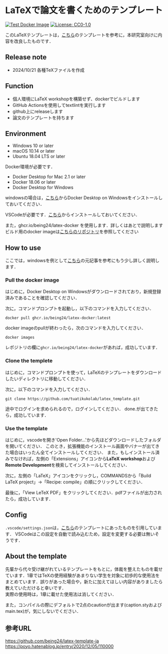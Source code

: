 # LaTeXで論文を書くためのテンプレート

[![Test Docker Image](https://github.com/being24/latex-template-ja/actions/workflows/test.yml/badge.svg)](https://github.com/being24/latex-template-ja/actions/workflows/test.yml)
[![License: CC0-1.0](https://img.shields.io/badge/License-CC0_1.0-lightgrey.svg)](http://creativecommons.org/publicdomain/zero/1.0/)

このLaTeXテンプレートは，[こちら](https://github.com/being24/latex-template-ja)のテンプレートを参考に，本研究室向けに内容を改良したものです．

## Release note

* 2024/10/21 各種TeXファイルを作成

## Function

* 個人環境にLaTeX workshopを構築せず、dockerでビルドします
* GitHub Actionsを使用してtextlintを実行します
* github上にreleaseします
* 論文のテンプレートを持ちます

## Environment

* Windows 10 or later
* macOS 10.14 or later
* Ubuntu 18.04 LTS or later

Docker環境が必要です．

* Docker Desktop for Mac 2.1 or later
* Docker 18.06 or later
* Docker Desktop for Windows

windowsの場合は，[こちら](https://docs.docker.com/desktop/install/windows-install/)からDocker Desktop on Windowsをインストールしておいてください．

VSCodeが必要です．[こちら](https://code.visualstudio.com/)からインストールしておいてください．

また，ghcr.io/being24/latex-docker を使用します．詳しくはあとで説明します
ビルド用のdocker imageは[こちらのリポジトリ](https://github.com/being24/latex-docker)を参照してください


## How to use

ここでは，windowsを例として[こちら](https://zenn.dev/being/articles/how-to-use-my-latex)の元記事を参考にもう少し詳しく説明します．

### Pull the docker image

はじめに，Docker Desktop on Windowsがダウンロードされており，新規登録済みであることを確認してください．

次に，コマンドプロンプトを起動し，以下のコマンドを入力してください．
```
docker pull ghcr.io/being24/latex-docker:latest
```

docker imageのpullが終わったら，次のコマンドを入力してください．
```
docker images
```

レポジトリの欄に`ghcr.io/being24/latex-docker`があれば，成功しています．

### Clone the templete

はじめに，コマンドプロンプトを使って，LaTeXのテンプレートをダウンロードしたいディレクトリに移動してください．

次に，以下のコマンドを入力してください．
```
git clone https://github.com/tuatikukolab/latex_template.git
```
途中でログインを求められるので，ログインしてください．
done.が出てきたら，成功しています．

### Use the template

はじめに，vscodeを開き'Open Folder...'から先ほどダウンロードしたフォルダを開いてください．
このとき，拡張機能のインストール画面やバナーが出てきた場合はいったん全てインストールしてください．
また，もしインストール済みでなければ，左側の「Extensions」アイコンから**LaTeX workshop**および**Remote Development**を検索してインストールしてください．

次に，左側の「LaTeX」アイコンをクリックし，COMMANDSから「Build LaTeX project」→「Recipe: compile」の順にクリックしてください．

最後に，「View LeTeX PDF」をクリックしてください．pdfファイルが出力されたら，成功しています．

## Config

`.vscode/settings.json`は，[こちら](https://github.com/being24/latex-template-ja)のテンプレートにあったものを引用しています．
VSCodeはこの設定を自動で読み込むため，設定を変更する必要は無いそうです．

## About the template

先輩から代々受け継がれているテンプレートをもとに，体裁を整えたものを載せています．1章ではTeXの使用経験があまりない学生を対象に初歩的な使用法をまとめています．誤りがあった場合や，新たに加えてほしい内容がありましたら教えていただけると幸いです．  
実際の使用時は，1章に載せた使用法は消してください．

また，コンパイルの際にデフォルトで2点のcautionが出ます(caption.styおよびmain.tex)が，気にしないでください．

## 参考URL

<https://github.com/being24/latex-template-ja>
<https://poyo.hatenablog.jp/entry/2020/12/05/110000>
